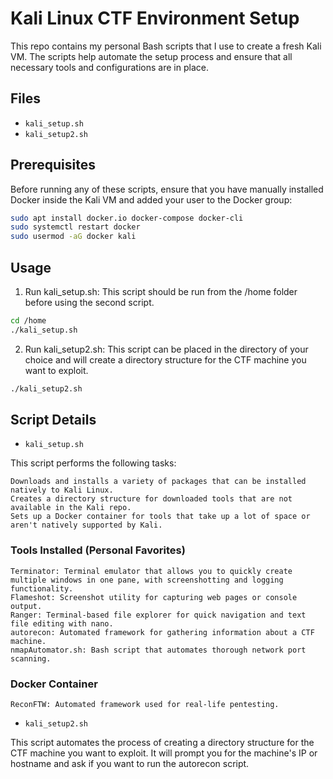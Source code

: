 # Kali Linux CTF Environment Setup

This repo contains my personal Bash scripts that I use to create a fresh Kali VM. The scripts help automate the setup process and ensure that all necessary tools and configurations are in place.

## Files

- `kali_setup.sh`
- `kali_setup2.sh`

## Prerequisites

Before running any of these scripts, ensure that you have manually installed Docker inside the Kali VM and added your user to the Docker group:

```bash
sudo apt install docker.io docker-compose docker-cli
sudo systemctl restart docker
sudo usermod -aG docker kali
```
## Usage
1. Run kali_setup.sh: This script should be run from the /home folder before using the second script.

```bash
cd /home
./kali_setup.sh
```
2. Run kali_setup2.sh: This script can be placed in the directory of your choice and will create a directory structure for the CTF machine you want to exploit.

```bash
./kali_setup2.sh
```
## Script Details

- `kali_setup.sh`

This script performs the following tasks:

    Downloads and installs a variety of packages that can be installed natively to Kali Linux.
    Creates a directory structure for downloaded tools that are not available in the Kali repo.
    Sets up a Docker container for tools that take up a lot of space or aren't natively supported by Kali.

### Tools Installed (Personal Favorites)

    Terminator: Terminal emulator that allows you to quickly create multiple windows in one pane, with screenshotting and logging functionality.
    Flameshot: Screenshot utility for capturing web pages or console output.
    Ranger: Terminal-based file explorer for quick navigation and text file editing with nano.
    autorecon: Automated framework for gathering information about a CTF machine.
    nmapAutomator.sh: Bash script that automates thorough network port scanning.

### Docker Container

    ReconFTW: Automated framework used for real-life pentesting.

- `kali_setup2.sh`

This script automates the process of creating a directory structure for the CTF machine you want to exploit. It will prompt you for the machine's IP or hostname and ask if you want to run the autorecon script.
